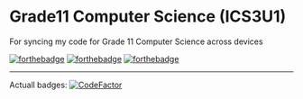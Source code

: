 # Grade11 Computer Science (ICS3U1)
For syncing my code for Grade 11 Computer Science across devices

[![forthebadge](https://forthebadge.com/images/badges/made-with-java.svg)](https://forthebadge.com) [![forthebadge](https://forthebadge.com/images/badges/designed-in-ms-paint.svg)](https://forthebadge.com) [![forthebadge](https://forthebadge.com/images/badges/60-percent-of-the-time-works-every-time.svg)](https://forthebadge.com)





---
Actuall badges:
[![CodeFactor](https://www.codefactor.io/repository/github/ynng/grade11-com-sci/badge?s=172d797eb12e332110f62a65a2947c656037dad6)](https://www.codefactor.io/repository/github/ynng/grade11-com-sci)
